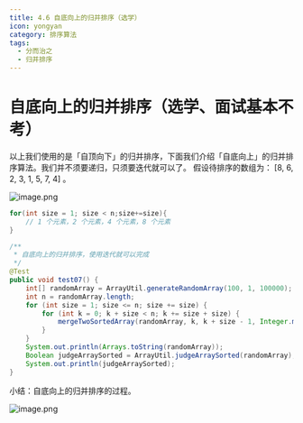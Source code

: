 ```yaml
---
title: 4.6 自底向上的归并排序（选学）
icon: yongyan
category: 排序算法
tags:
  - 分而治之
  - 归并排序
---
```



# 自底向上的归并排序（选学、面试基本不考）

以上我们使用的是「自顶向下」的归并排序，下面我们介绍「自底向上」的归并排序算法。我们并不须要递归，只须要迭代就可以了。
假设待排序的数组为： [8, 6, 2, 3, 1, 5, 7, 4] 。

![image.png](https://tva1.sinaimg.cn/large/008i3skNgy1gx1mg16h5cj30u00yvaev.jpg)



```java
for(int size = 1; size < n;size+=size){
    // 1 个元素，2 个元素，4 个元素，8 个元素
}
```

```java
/**
 * 自底向上的归并排序，使用迭代就可以完成
 */
@Test
public void test07() {
    int[] randomArray = ArrayUtil.generateRandomArray(100, 1, 100000);
    int n = randomArray.length;
    for (int size = 1; size <= n; size += size) {
        for (int k = 0; k + size < n; k += size + size) {
            mergeTwoSortedArray(randomArray, k, k + size - 1, Integer.min(k + size + size - 1, n - 1));
        }
    }
    System.out.println(Arrays.toString(randomArray));
    Boolean judgeArraySorted = ArrayUtil.judgeArraySorted(randomArray);
    System.out.println(judgeArraySorted);
}
```

小结：自底向上的归并排序的过程。

![image.png](https://tva1.sinaimg.cn/large/008i3skNgy1gx493lu9nuj315i0k2jtx.jpg)